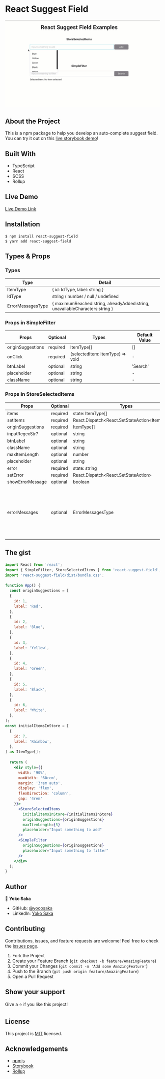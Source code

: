 # React Suggest Field

![image](./image.gif)

## About the Project

This is a npm package to help you develop an auto-complete suggest field.
You can try it out on this [live storybook demo](https://yocosaka-react-suggest-field.netlify.app/)!

## Built With

- TypeScript
- React
- SCSS
- Rollup

## Live Demo

[Live Demo Link](https://yocosaka-react-suggest-field.netlify.app/)

## Installation

```
$ npm install react-suggest-field
$ yarn add react-suggest-field
```

## Types & Props

### Types

| Type  | Detail           |
| ----------------- | ---------------------------------------------------------------------------- |
| ItemType          | { id: IdType, label: string }|
| IdType| string / number / null / undefined       |
| ErrorMessagesType | { maximumReached:string, alreadyAdded:string, unavailableCharacters:string } |

### Props in SimpleFilter

| Props | Optional | Types    | Default Value |
| ----------------- | -------- | -------------------------------- | ------------- |
| originSuggestions | required | ItemType[]           | []|
| onClick           | required | (selectedItem: ItemType) => void | - |
| btnLabel          | optional | string   | 'Search'      |
| placeholder       | optional | string   | - |
| className         | optional | string   | - |

### Props in StoreSelectedItems

| Props | Optional | Types        | Default Value  |
| ----------------- | -------- | ------------------------------------------------ | -------------------------------------------------------------------------------------------------------------------------------------------------------------------------------------- |
| items | required | state: ItemType[]        | -  |
| setItems          | required | React.Dispatch<React.SetStateAction<ItemType[]>> | -  |
| originSuggestions | required | ItemType[]   | -  |
| inputRegexStr?    | optional | string       | /[A-Za-z0-9\s]/|
| btnLabel          | optional | string       | 'Add'          |
| className         | optional | string       | -  |
| maxItemLength     | optional | number       | -  |
| placeholder       | optional | string       | -  |
| error | required | state: string| -  |
| setError          | required | React.Dispatch<React.SetStateAction<string>>     | -  |
| showErrorMessage  | optional | boolean      | true |
| errorMessages     | optional | ErrorMessagesType        | maximumReached: 'Unable to add a new item as it reached 3 items.', alreadyAdded: 'This item is already added.', unavailableCharacters: 'Sorry... Only letters, numbers are available.' |

## The gist

```jsx
import React from 'react';
import { SimpleFilter, StoreSelectedItems } from 'react-suggest-field';
import 'react-suggest-field/dist/bundle.css';

function App() {
  const originSuggestions = [
  {
    id: 1,
    label: 'Red',
  },
  {
    id: 2,
    label: 'Blue',
  },
  {
    id: 3,
    label: 'Yellow',
  },
  {
    id: 4,
    label: 'Green',
  },
  {
    id: 5,
    label: 'Black',
  },
  {
    id: 6,
    label: 'White',
  },
];
const initialItemsInStore = [
  {
    id: 7,
    label: 'Rainbow',
  },
] as ItemType[];

  return (
    <div style={{
      width: '90%',
      maxWidth: '60rem',
      margin: '3rem auto',
      display: 'flex',
      flexDirection: 'column',
      gap: '4rem'
    }}>
      <StoreSelectedItems
        initialItemsInStore={initialItemsInStore}
        originSuggestions={originSuggestions}
        maxItemLength={5}
        placeholder="Input something to add"
      />
      <SimpleFilter
        originSuggestions={originSuggestions}
        placeholder="Input something to filter"
      />
    </div>
  );
}
```

## Author

👤 **Yoko Saka**

- GitHub: [@yocosaka](https://github.com/yocosaka)
- LinkedIn: [Yoko Saka](https://www.linkedin.com/in/yokosaka)

## Contributing

Contributions, issues, and feature requests are welcome!
Feel free to check the [issues page](../../issues).

1. Fork the Project
2. Create your Feature Branch (`git checkout -b feature/AmazingFeature`)
3. Commit your Changes (`git commit -m 'Add some AmazingFeature'`)
4. Push to the Branch (`git push origin feature/AmazingFeature`)
5. Open a Pull Request

## Show your support

Give a ⭐️ if you like this project!

## License

This project is [MIT](./LICENSE) licensed.

## Acknowledgements

- [npmjs](https://www.npmjs.com/)
- [Storybook](https://storybook.js.org/)
- [Rollup](https://rollupjs.org/)
